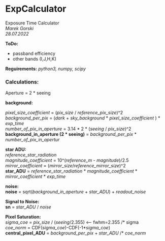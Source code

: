 # ExpCalculator

Exposure Time Calculator\
*Marek Gorski*\
*28.07.2022*  

**ToDo:**
* passband efficiency
* other bands (I,J,H,K)


**Reguirements:** *python3,  numpy, scipy*  

### Calculations:
Aperture = 2 * seeing 

**background:**

*pixel_size_coefficient*  = (*pix_size* / *reference_pix_size*)^2 \
*background_per_pix* = (*dark* + *sky_background* \* *pixel_size_coefficient* ) \* *exp_time* \
*number_of_pix_in_aperture* =  3.14 \* 2 \* (*seeing* / *pix_size*)^2 \
**background_in_aperture (2 \* seeing)** =  *background_per_pix* \* *number_of_pix_in_apertur*

**star ADU:** \
*reference_star_radiation* \
*magnitude_coefficient* = 10^(*reference_m* - *magnitude*)/2.5 \
*mirror_coefficient* = (*mirror_size*/*reference_mirror_size*)^2 \
**star_ADU** = *reference_star_radiation* \* *magnitude_coefficient* \* *mirror_coefficient* \* *exp_time* 

**noise:** \
**noise** = sqrt(*background_in_aperture* + *star_ADU*) + *readout_noise*

**Signal to Noise:** \
**sn** = *star_ADU* / *noise* 

**Pixel Saturation:** \
*sigma_coe* = *pix_size* / (*seeing*/2.355)  <-- fwhm=2.355 /* sigma \
*coe_norm* = CDF(*sigma_coe*)-CDF(-1\**sigma_coe*) \
**central_pixel_ADU** = *background_per_pix* + *star_ADU* /* *coe_norm*





